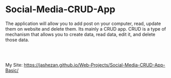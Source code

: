 # Social-Media-CRUD-App
The application will allow you to add post on your computer, read, update them on website and delete them. Its mainly a CRUD app. CRUD is a type of mechanism that allows you to create data, read data, edit it, and delete those data. 

<br><br>

My Site: https://jashezan.github.io/Web-Projects/Social-Media-CRUD-App-Basic/
